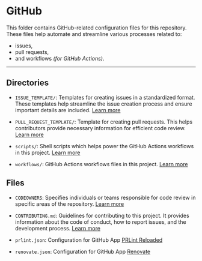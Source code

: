 # GitHub

This folder contains GitHub-related configuration files for this repository.
These files help automate and streamline various processes related to:

- issues,
- pull requests,
- and workflows _(for GitHub Actions)_.

---

## Directories

- `ISSUE_TEMPLATE/`: Templates for creating issues in a standardized format.
  These templates help streamline the issue creation process and ensure important details are included.
  [Learn more](https://docs.github.com/en/github/managing-your-work-on-github/about-automation-for-issues-and-pull-requests-with-query-parameters#issuetemplates)

- `PULL_REQUEST_TEMPLATE/`: Template for creating pull requests.
  This helps contributors provide necessary information for efficient code review.
  [Learn more](https://docs.github.com/en/github/managing-your-work-on-github/about-automation-for-issues-and-pull-requests-with-query-parameters#pullrequesttemplates)

- `scripts/`: Shell scripts which helps power the GitHub Actions workflows in this project.
  [Learn more](https://docs.github.com/en/github/managing-your-work-on-github/about-automation-for-issues-and-pull-requests-with-query-parameters#pullrequesttemplates)

- `workflows/`: GitHub Actions workflows files in this project.
  [Learn more](https://docs.github.com/en/actions)

## Files

- `CODEOWNERS`: Specifies individuals or teams responsible for code review in specific areas of the repository.
  [Learn more](https://docs.github.com/en/github/creating-cloning-and-archiving-repositories/about-code-owners)

- `CONTRIBUTING.md`: Guidelines for contributing to this project.
  It provides information about the code of conduct, how to report issues, and the development process.
  [Learn more](https://docs.github.com/en/github/collaborating-with-issues-and-pull-requests/setting-up-and-managing-your-github-profile/personalizing-your-profile#managing-your-project-board)

- `prlint.json`: Configuration for GitHub App [PRLint Reloaded](https://github.com/apps/prlint-reloaded)

- `renovate.json`: Configuration for GitHub App [Renovate](https://github.com/apps/renovate)
